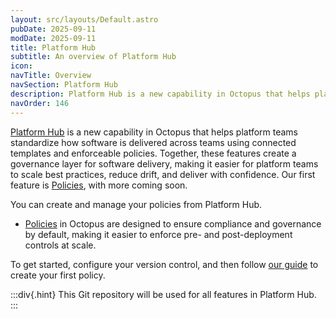 ```yaml
---
layout: src/layouts/Default.astro
pubDate: 2025-09-11
modDate: 2025-09-11
title: Platform Hub
subtitle: An overview of Platform Hub
icon: 
navTitle: Overview
navSection: Platform Hub
description: Platform Hub is a new capability in Octopus that helps platform teams standardize how software is delivered across teams using connected templates and enforceable policies. Together, these features create a governance layer for software delivery, making it easier for platform teams to scale best practices, reduce drift, and deliver with confidence.
navOrder: 146
---
```


[Platform Hub](https://octopus.com/blog/introducing-platform-hub) is a new capability in Octopus that helps platform teams standardize how software is delivered across teams using connected templates and enforceable policies. Together, these features create a governance layer for software delivery, making it easier for platform teams to scale best practices, reduce drift, and deliver with confidence. Our first feature is [Policies](/docs/platform-hub/policies), with more coming soon.

You can create and manage your policies from Platform Hub.

- [Policies](/docs/platform-hub/policies) in Octopus are designed to ensure compliance and governance by default, making it easier to enforce pre- and post-deployment controls at scale.

To get started, configure your version control, and then follow [our guide](/docs/platform-hub/policies) to create your first policy.

:::div{.hint}
This Git repository will be used for all features in Platform Hub.
:::
